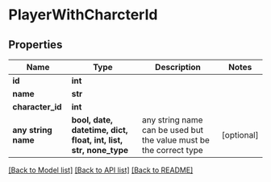 # PlayerWithCharcterId


## Properties
Name | Type | Description | Notes
------------ | ------------- | ------------- | -------------
**id** | **int** |  | 
**name** | **str** |  | 
**character_id** | **int** |  | 
**any string name** | **bool, date, datetime, dict, float, int, list, str, none_type** | any string name can be used but the value must be the correct type | [optional]

[[Back to Model list]](../README.md#documentation-for-models) [[Back to API list]](../README.md#documentation-for-api-endpoints) [[Back to README]](../README.md)



